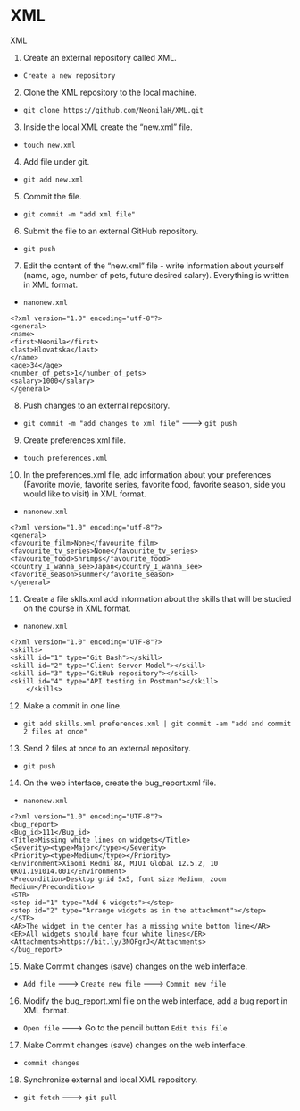 # XML
XML
1. Create an external repository called XML.
- `Create a new repository`
2. Clone the XML repository to the local machine.
- `git clone https://github.com/NeonilaH/XML.git`
3. Inside the local XML create the “new.xml” file.
- `touch new.xml`
4. Add file under git.
- `git add new.xml`
5. Commit the file.
- `git commit -m "add xml file"`
6. Submit the file to an external GitHub repository.
- `git push`
7. Edit the content of the “new.xml” file - write information about yourself (name, age, number of pets, future desired salary). Everything is written in XML format.
- `nanonew.xml`
```
<?xml version="1.0" encoding="utf-8"?>
<general>
<name>
<first>Neonila</first>
<last>Hlovatska</last>
</name>
<age>34</age>
<number_of_pets>1</number_of_pets>
<salary>1000</salary>
</general>
```
8. Push changes to an external repository.
- `git commit -m "add changes to xml file"` ---> `git push`
9. Create preferences.xml file.
- `touch preferences.xml`
10. In the preferences.xml file, add information about your preferences (Favorite movie, favorite series, favorite food, favorite season, side you would like to visit) in XML format.
- `nanonew.xml`
```
<?xml version="1.0" encoding="utf-8"?>
<general>
<favourite_film>None</favourite_film>
<favourite_tv_series>None</favourite_tv_series>
<favourite_food>Shrimps</favourite_food>
<country_I_wanna_see>Japan</country_I_wanna_see>
<favorite_season>summer</favorite_season>
</general>
```
11. Create a file sklls.xml add information about the skills that will be studied on the course in XML format.
- `nanonew.xml`
```
<?xml version="1.0" encoding="UTF-8"?>
<skills>
<skill id="1" type="Git Bash"></skill>
<skill id="2" type="Client Server Model"></skill>
<skill id="3" type="GitHub repository"></skill>
<skill id="4" type="API testing in Postman"></skill>
    </skills>
 ```
12. Make a commit in one line.
- `git add skills.xml preferences.xml | git commit -am "add and commit 2 files at once"`
13. Send 2 files at once to an external repository.
- `git push`
14. On the web interface, create the bug_report.xml file.
- `nanonew.xml`
```
<?xml version="1.0" encoding="UTF-8"?>
<bug_report>
<Bug_id>111</Bug_id>
<Title>Missing white lines on widgets</Title>
<Severity><type>Major</type></Severity>
<Priority><type>Medium</type></Priority>
<Environment>Xiaomi Redmi 8A, MIUI Global 12.5.2, 10 QKQ1.191014.001</Environment>
<Precondition>Desktop grid 5x5, font size Medium, zoom Medium</Precondition>
<STR>
<step id="1" type="Add 6 widgets"></step>
<step id="2" type="Arrange widgets as in the attachment"></step>
</STR>
<AR>The widget in the center has a missing white bottom line</AR>
<ER>All widgets should have four white lines</ER>
<Attachments>https://bit.ly/3NOFgrJ</Attachments>
</bug_report>
```
15. Make Commit changes (save) changes on the web interface.
- `Add file`
---> `Create new file`
---> `Commit new file`
16. Modify the bug_report.xml file on the web interface, add a bug report in XML format.
- `Open file`
---> Go to the pencil button `Edit this file`
17. Make Commit changes (save) changes on the web interface.
- `commit changes`
18. Synchronize external and local XML repository.
- `git fetch`
---> `git pull`
